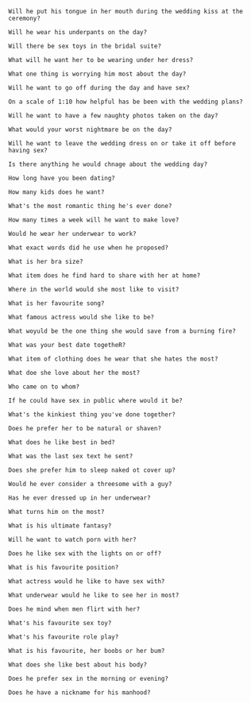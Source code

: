 	Will he put his tongue in her mouth during the wedding kiss at the ceremony?

	Will he wear his underpants on the day?

	Will there be sex toys in the bridal suite?

	What will he want her to be wearing under her dress?

	What one thing is worrying him most about the day?

	Will he want to go off during the day and have sex?

	On a scale of 1:10 how helpful has be been with the wedding plans?

	Will he want to have a few naughty photos taken on the day?

	What would your worst nightmare be on the day?

	Will he want to leave the wedding dress on or take it off before having sex?

	Is there anything he would chnage about the wedding day?

	How long have you been dating?

	How many kids does he want?

	What's the most romantic thing he's ever done?

	How many times a week will he want to make love?

	Would he wear her underwear to work?

	What exact words did he use when he proposed?

	What is her bra size?

	What item does he find hard to share with her at home?

	Where in the world would she most like to visit?

	What is her favourite song?

	What famous actress would she like to be?

	What woyuld be the one thing she would save from a burning fire?

	What was your best date togetheR?

	What item of clothing does he wear that she hates the most?

	What doe she love about her the most?

	Who came on to whom?

	If he could have sex in public where would it be?

	What's the kinkiest thing you've done together?

	Does he prefer her to be natural or shaven?

	What does he like best in bed?

	What was the last sex text he sent?

	Does she prefer him to sleep naked ot cover up?

	Would he ever consider a threesome with a guy?

	Has he ever dressed up in her underwear?

	What turns him on the most?

	What is his ultimate fantasy?

	Will he want to watch porn with her?

	Does he like sex with the lights on or off?

	What is his favourite position?

	What actress would he like to have sex with?

	What underwear would he like to see her in most?

	Does he mind when men flirt with her?

	What's his favourite sex toy?

	What's his favourite role play?

	What is his favourite, her boobs or her bum?

	What does she like best about his body?

	Does he prefer sex in the morning or evening?

	Does he have a nickname for his manhood?


